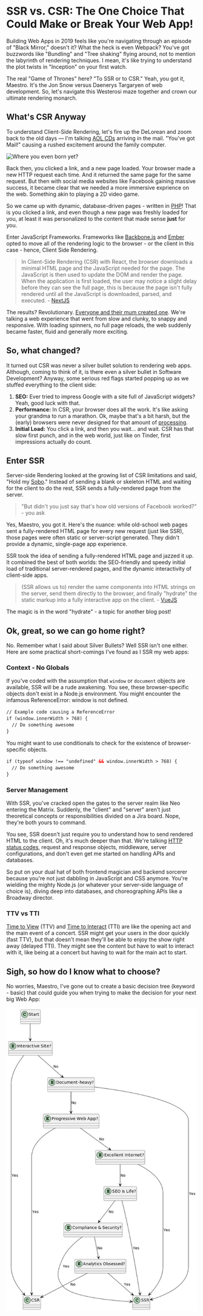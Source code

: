# SSR vs. CSR: The One Choice That Could Make or Break Your Web App!

Building Web Apps in 2019 feels like you're navigating through an episode of "Black Mirror," doesn't it? What the heck is even Webpack? You've got buzzwords like "Bundling" and "Tree shaking" flying around, not to mention the labyrinth of rendering techniques. I mean, it's like trying to understand the plot twists in "Inception" on your first watch.

The real "Game of Thrones" here? "To SSR or to CSR." Yeah, you got it, Maestro. It's the Jon Snow versus Daenerys Targaryen of web development. So, let's navigate this Westerosi maze together and crown our ultimate rendering monarch.

## What's CSR Anyway
To understand Client-Side Rendering, let's fire up the DeLorean and zoom back to the old days — I'm talking [AOL CDs](https://archive.org/details/America_Online_AOL_Version_7.0_America_Online_inc._BA602R15_2002) arriving in the mail. "You've got Mail!" causing a rushed excitement around the family computer.

![Where you even born yet?](https://www.webdesignmuseum.org/uploaded/web-design-history/audi-de-2001.png "Old Version of Audi's Website")

Back then, you clicked a link, and a new page loaded. Your browser made a new HTTP request each time. And it returned the same page for the same request.  But then with social media websites like Facebook gaining massive success, it became clear that we needed a more immersive exprience on the web.  Something akin to playing a 2D video game.

So we came up with dynamic, database-driven pages - written in [PHP](https://www.php.net/)!  That is you clicked a link, and even though a new page was freshly loaded for you, at least it was personalized to the content that made sense __just__ for you.

Enter JavaScript Frameworks. Frameworks like [Backbone.js](https://backbonejs.org/) and [Ember](https://emberjs.com/) opted to move all of the rendering logic to the browser - or the client in this case - hence, Client Side Rendering.

> In Client-Side Rendering (CSR) with React, the browser downloads a minimal HTML page and the JavaScript needed for the page.  The JavaScript is then used to update the DOM and render the page. When the application is first loaded, the user may notice a slight delay before they can see the full page, this is because the page isn't fully rendered until all the JavaScript is downloaded, parsed, and executed. - [NextJS](https://nextjs.org/docs/pages/building-your-application/rendering/client-side-rendering)

The results? Revolutionary. [Everyone and their mum created one](https://mithril.js.org/). We're talking a web experience that went from slow and clunky, to snappy and responsive. With loading spinners, no full page reloads, the web suddenly became faster, fluid and generally more exciting.

## So, what changed?
It turned out CSR was never a silver bullet solution to rendering web apps. Although, coming to think of it, is there even a silver bullet in Software Development? Anyway, some serious red flags started popping up as we stuffed everything to the client side:

1. **SEO:** Ever tried to impress Google with a site full of JavaScript widgets? Yeah, good luck with that.
2. **Performance:** In CSR, your browser does all the work. It's like asking your grandma to run a marathon. Ok, maybe that's a bit harsh, but the (early) browsers were never designed for that amount of [processing](https://bluetriangle.com/blog/blocking-web-performance-villain).
3. **Initial Load:** You click a link, and then you wait... and wait. CSR has that slow first punch, and in the web world, just like on Tinder, first impressions actually do count.

## Enter SSR
Server-side Rendering looked at the growing list of CSR limitations and said, "Hold my [Sobo](https://africanosdrinks.com/sobo-orange/)." Instead of sending a blank or skeleton HTML and waiting for the client to do the rest, SSR sends a fully-rendered page from the server.  

> "But didn't you just say that's how old versions of Facebook worked?" - you ask

Yes, Maestro, you got it. Here's the nuance: while old-school web pages sent a fully-rendered HTML page for every new request (just like SSR), those pages were often static or server-script generated. They didn't provide a dynamic, single-page app experience.

SSR took the idea of sending a fully-rendered HTML page and jazzed it up. It combined the best of both worlds: the SEO-friendly and speedy initial load of traditional server-rendered pages, and the dynamic interactivity of client-side apps.

> (SSR allows us to) render the same components into HTML strings on the server, send them directly to the browser, and finally "hydrate" the static markup into a fully interactive app on the client. - [VueJS](https://vuejs.org/guide/scaling-up/ssr.html#what-is-ssr)

The magic is in the word "hydrate" - a topic for another blog post!

## Ok, great, so we can go home right?
No. Remember what I said about Silver Bullets? Well SSR isn't one either.  Here are some practical short-comings I've found as I SSR my web apps:

### Context - No Globals
If you've coded with the assumption that `window` or `document` objects are available, SSR will be a rude awakening. You see, these browser-specific objects don't exist in a Node.js environment. You might encounter the infamous ReferenceError: window is not defined.

```html
// Example code causing a ReferenceError
if (window.innerWidth > 768) {
  // Do something awesome
}
```

You might want to use conditionals to check for the existence of browser-specific objects.

```html
if (typeof window !== "undefined" && window.innerWidth > 768) {
  // Do something awesome
}
```

### Server Management
With SSR, you've cracked open the gates to the server realm like Neo entering the Matrix. Suddenly, the "client" and "server" aren't just theoretical concepts or responsibilities divided on a Jira board. Nope, they're both yours to command.

You see, SSR doesn't just require you to understand how to send rendered HTML to the client. Oh, it's much deeper than that. We're talking [HTTP status codes](https://developer.mozilla.org/en-US/docs/Web/HTTP/Status), request and response objects, middleware, server configurations, and don't even get me started on handling APIs and databases.

So put on your dual hat of both frontend magician and backend sorcerer because you're not just dabbling in JavaScript and CSS anymore. You're wielding the mighty Node.js (or whatever your server-side language of choice is), diving deep into databases, and choreographing APIs like a Broadway director.

### TTV vs TTI
[Time to View](https://web.dev/articles/fcp) (TTV) and [Time to Interact](https://web.dev/articles/tti) (TTI) are like the opening act and the main event of a concert. SSR might get your users in the door quickly (fast TTV), but that doesn't mean they'll be able to enjoy the show right away (delayed TTI). They might see the content but have to wait to interact with it, like being at a concert but having to wait for the main act to start.

## Sigh, so how do I know what to choose?
No worries, Maestro, I've gone out to create a basic decision tree (keyword - basic) that could guide you when trying to make the decision for your next big Web App:

![CSR vs SSR](https://github.com/liwoo/blog/blob/main/assets/how%20to%20chose%20ssr%20vs%20csr.png?raw=true "How to Choose between CSR and SSR")
